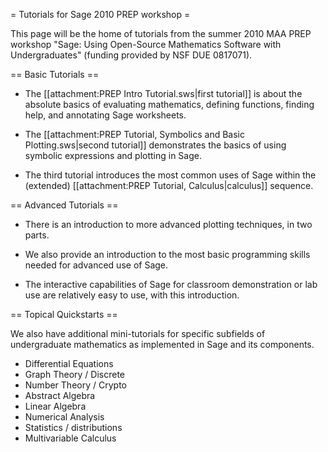 = Tutorials for Sage 2010 PREP workshop =

This page will be the home of tutorials from the summer 2010 MAA PREP workshop "Sage: Using Open-Source Mathematics Software with Undergraduates" (funding provided by NSF DUE 0817071).

== Basic Tutorials ==

  * The [[attachment:PREP Intro Tutorial.sws|first tutorial]] is about the absolute basics of evaluating mathematics, defining functions, finding help, and annotating Sage worksheets.

  * The [[attachment:PREP Tutorial, Symbolics and Basic Plotting.sws|second tutorial]] demonstrates the basics of using symbolic expressions and plotting in Sage.

  * The third tutorial introduces the most common uses of Sage within the (extended) [[attachment:PREP Tutorial, Calculus|calculus]] sequence.

== Advanced Tutorials ==

  * There is an introduction to more advanced plotting techniques, in two parts.

  * We also provide an introduction to the most basic programming skills needed for advanced use of Sage.

  * The interactive capabilities of Sage for classroom demonstration or lab use are relatively easy to use, with this introduction. 

== Topical Quickstarts ==

We also have additional mini-tutorials for specific subfields of undergraduate mathematics as implemented in Sage and its components.

  * Differential Equations
  * Graph Theory / Discrete
  * Number Theory / Crypto
  * Abstract Algebra
  * Linear Algebra
  * Numerical Analysis
  * Statistics / distributions
  * Multivariable Calculus
